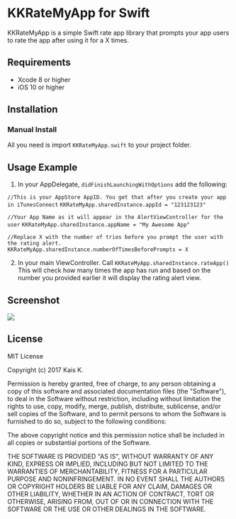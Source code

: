 # KKRateMyApp for Swift
KKRateMyApp is a simple Swift rate app library that prompts your app users to rate the app after using it for a X times. 

## Requirements
* Xcode 8 or higher
* iOS 10 or higher

## Installation
### Manual Install
All you need is import `KKRateMyApp.swift` to your project folder.

## Usage Example
1. In your AppDelegate, `didFinishLaunchingWithOptions` add the following:

`//This is your AppStore AppID. You get that after you create your app in iTunesConnect`
`KKRateMyApp.sharedInstance.appId = "123123123"`

`//Your App Name as it will appear in the AlertViewController for the user`
`KKRateMyApp.sharedInstance.appName = "My Awesome App"`

`//Replace X with the number of tries before you prompt the user with the rating alert.`
`KKRateMyApp.sharedInstance.numberOfTimesBeforePrompts = X`

2. In your main ViewController. Call 
`KKRateMyApp.sharedInstance.rateApp()`
This will check how many times the app has run and based on the number you provided earlier it will display the rating alert view. 

## Screenshot

![](https://github.com/kaiusee/RateMyApp/blob/master/KKRateMyApp.png)


## License
MIT License

Copyright (c) 2017 Kais K.

Permission is hereby granted, free of charge, to any person obtaining a copy
of this software and associated documentation files (the "Software"), to deal
in the Software without restriction, including without limitation the rights
to use, copy, modify, merge, publish, distribute, sublicense, and/or sell
copies of the Software, and to permit persons to whom the Software is
furnished to do so, subject to the following conditions:

The above copyright notice and this permission notice shall be included in all
copies or substantial portions of the Software.

THE SOFTWARE IS PROVIDED "AS IS", WITHOUT WARRANTY OF ANY KIND, EXPRESS OR
IMPLIED, INCLUDING BUT NOT LIMITED TO THE WARRANTIES OF MERCHANTABILITY,
FITNESS FOR A PARTICULAR PURPOSE AND NONINFRINGEMENT. IN NO EVENT SHALL THE
AUTHORS OR COPYRIGHT HOLDERS BE LIABLE FOR ANY CLAIM, DAMAGES OR OTHER
LIABILITY, WHETHER IN AN ACTION OF CONTRACT, TORT OR OTHERWISE, ARISING FROM,
OUT OF OR IN CONNECTION WITH THE SOFTWARE OR THE USE OR OTHER DEALINGS IN THE
SOFTWARE.
